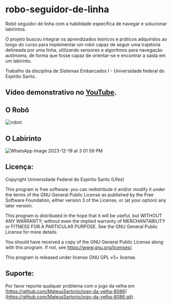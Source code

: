 # robo-seguidor-de-linha
Robô seguidor de linha com a habilidade específica de navegar e solucionar labirintos.

O projeto buscou integrar os aprendizados teóricos e práticos adquiridos ao longo do curso para implementar um robô capaz de seguir uma trajetória delineada por uma linha, utilizando sensores e algoritmos para navegação autônoma, de forma que fosse capaz de orientar-se e encontrar a saída em um labirinto.

Trabalho da disciplina de Sistemas Embarcados I - Universidade federal do Espírito Santo.

## Vídeo demonstrativo no [YouTube](https://youtu.be/42od_47x8S8).

## O Robô
![robot](https://github.com/MateusSartorio/robo-seguidor-de-linha/assets/69646100/72749fd0-925d-4d86-a08f-0f7dff8bf461)

## O Labirinto
![WhatsApp Image 2023-12-19 at 3 01 59 PM](https://github.com/MateusSartorio/robo-seguidor-de-linha/assets/69646100/2c11934c-82dd-4713-8143-908e6f4abb90)

## Licença:

Copyright Universidade Federal do Espirito Santo (Ufes)

This program is free software: you can redistribute it and/or modify
it under the terms of the GNU General Public License as published by
the Free Software Foundation, either version 3 of the License, or
(at your option) any later version.

This program is distributed in the hope that it will be useful,
but WITHOUT ANY WARRANTY; without even the implied warranty of
MERCHANTABILITY or FITNESS FOR A PARTICULAR PURPOSE.  See the
GNU General Public License for more details.

You should have received a copy of the GNU General Public License
along with this program.  If not, see <https://www.gnu.org/licenses/>.

This program is released under license GNU GPL v3+ license.

## Suporte:

Por favor reporte qualquer problema com o jogo da velha em [https://github.com/MateusSartorio/jogo-da-velha-8086](https://github.com/MateusSartorio/jogo-da-velha-8086.git).
